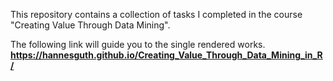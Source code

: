 This repository contains a collection of tasks I completed in the course "Creating Value Through Data Mining".

The following link will guide you to the single rendered works.
**https://hannesguth.github.io/Creating_Value_Through_Data_Mining_in_R/**

